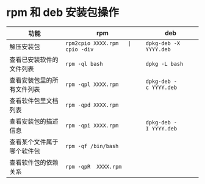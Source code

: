 # rpm 和 deb 安装包操作

| 功能            | rpm                                | deb                    |
| ------------- | ---------------------------------- | ---------------------- |
| 解压安装包         | `rpm2cpio XXXX.rpm   \| cpio -div` | `dpkg-deb -X YYYY.deb` |
| 查看已安装软件的文件列表  | `rpm -ql bash`                     | `dpkg -L bash`         |
| 查看安装包里的所有文件列表 | `rpm -qpl XXXX.rpm`                | `dpkg-deb -c YYYY.deb` |
| 查看软件包里文档列表    | `rpm -qpd XXXX.rpm`                |                        |
| 查看安装包的描述信息    | `rpm -qpi XXXX.rpm`                | `dpkg-deb -I YYYY.deb` |
| 查看某个文件属于哪个软件包 | `rpm -qf /bin/bash`                |                        |
| 查看软件包的依赖关系    | `rpm -qpR  XXXX.rpm`               |                        |
